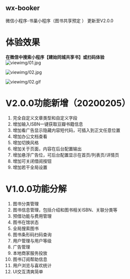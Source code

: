 ## wx-booker
微信小程序-书巢小程序（图书共享预定 ）  更新至V2.0.0

# 体验效果
**在微信中搜索小程序【建始同城共享书】或扫码体验**  
![viewimg/01.jpg](https://img-cdn-qiniu.dcloud.net.cn/uploads/article/20191209//078f48a42b6ecfd21bdc9507cf022f46.jpg)

![viewimg/02.jpg](https://img-cdn-qiniu.dcloud.net.cn/uploads/article/20191209//33c03e5bea60a753715e235791728765.jpg)  

![viewimg/02.gif](https://raw.githubusercontent.com/shiheme/wx-booker/master/viewimg/02.gif) 

# V2.0.0功能新增（20200205）
1. 完全自定义文章类型和自定义字段
2. 增加输入ISBN一键获取豆瓣书籍信息
3. 增加看广告显示隐藏内容短代码，可插入到正文任意位置
4. 增加办公文档查看
5. 增加切换风格
6. 增加关于页面，内容在后台配置输出
7. 增加悬浮广告位，可后台配置显示在首页/列表页/详情页
8. 增加可关闭借阅按钮
9. 增加若干全局设置

# V1.0.0功能分解
1. 图书分类管理
2. 图书信息管理，包括介绍和图书相关ISBN、关联分类等
3. 预借功能与费用管理
4. 图书在馆状态
5. 全局搜索图书
6. 图书条形码扫码查询
7. 用户管理与用户等级
8. 广告管理
9. 本地商家服务投放
10. 图书订阅帮助信息
11. 用户浏览与喜欢统计
12. UI交互清爽简单
